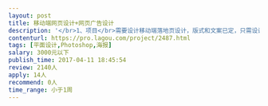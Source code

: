 ```yaml
---                
layout: post       
title: 移动端网页设计+网页广告设计           
description: '</br>1、项目</br>需要设计移动端落地页设计，版式和文案已定，只需设计图片，预计3~4屏；</br>需要设计网页广告图片，如今日头条的信息流广告，创意文案已定，只需设计图片，预计2~3P。</br></br>2、参考</br>落地页设计参考：http://mobile.vipkid.com.cn/huodong/qupeiyin?channel_id=205&amp;channel_keyword=jrttyx3&amp;from=singlemessage&amp;isappinstalled=0</br></br>3、要求</br>项目较赶，要求较短时间内完成。</br>'     
contenturl: https://pro.lagou.com/project/2487.html      
tags: [平面设计,Photoshop,海报]            
salary: 3000元以下          
publish_time: 2017-04-11 18:45:54         
review: 2140人                   
apply: 14人                   
recommend: 0人                   
time_range: 小于1周              
---                 
```

